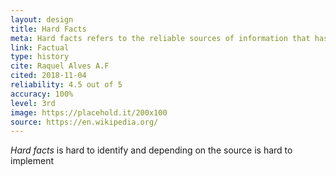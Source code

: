 ```yaml
---
layout: design
title: Hard Facts
meta: Hard facts refers to the reliable sources of information that has to do with the subject being researched
link: Factual
type: history
cite: Raquel Alves A.F
cited: 2018-11-04
reliability: 4.5 out of 5
accuracy: 100%
level: 3rd
image: https://placehold.it/200x100
source: https://en.wikipedia.org/
---
```


*Hard facts* is hard to identify and depending on the source is hard to implement
